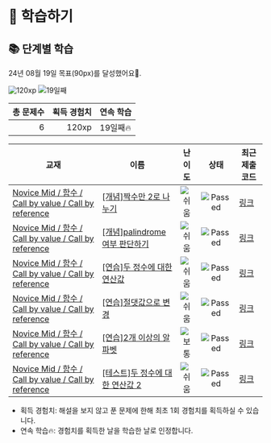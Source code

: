 # 📖 학습하기

## 📚 단계별 학습
24년 08월 19일 목표(90px)를 달성했어요🥳.

![120xp](https://img.shields.io/badge/EXP-120xp-%235cb85c.svg?for-the-badge)
![19일째](https://img.shields.io/badge/연속학습-19일째-%23E34F26.svg?for-the-badge)

|총 문제수|획득 경험치|연속 학습|
|---:|---:|---|
6|120xp|19일째🔥|

|교재|이름|난이도|상태|최근 제출 코드|
|---|---|:---:|:---:|---|
|[Novice Mid / 함수 / Call by value / Call by reference](https://www.codetree.ai/missions?missionId=5)|[[개념]짝수만 2로 나누기](https://www.codetree.ai/missions/5/problems/divide-even-numbers-by-2)|![쉬움][easy]|![Passed][passed]|[링크](https://github.com/minwook-108/codetree-TILs/blob/main/240819/%EC%A7%9D%EC%88%98%EB%A7%8C%202%EB%A1%9C%20%EB%82%98%EB%88%84%EA%B8%B0/divide-even-numbers-by-2.cpp)|
|[Novice Mid / 함수 / Call by value / Call by reference](https://www.codetree.ai/missions?missionId=5)|[[개념]palindrome 여부 판단하기](https://www.codetree.ai/missions/5/problems/determine-whether-palindrome-is-present)|![쉬움][easy]|![Passed][passed]|[링크](https://github.com/minwook-108/codetree-TILs/blob/main/240819/palindrome%20%EC%97%AC%EB%B6%80%20%ED%8C%90%EB%8B%A8%ED%95%98%EA%B8%B0/determine-whether-palindrome-is-present.cpp)|
|[Novice Mid / 함수 / Call by value / Call by reference](https://www.codetree.ai/missions?missionId=5)|[[연습]두 정수에 대한 연산값](https://www.codetree.ai/missions/5/problems/operational-values-for-two-integers)|![쉬움][easy]|![Passed][passed]|[링크](https://github.com/minwook-108/codetree-TILs/blob/main/240819/%EB%91%90%20%EC%A0%95%EC%88%98%EC%97%90%20%EB%8C%80%ED%95%9C%20%EC%97%B0%EC%82%B0%EA%B0%92/operational-values-for-two-integers.cpp)|
|[Novice Mid / 함수 / Call by value / Call by reference](https://www.codetree.ai/missions?missionId=5)|[[연습]절댓값으로 변경](https://www.codetree.ai/missions/5/problems/find-the-absolute-value)|![쉬움][easy]|![Passed][passed]|[링크](https://github.com/minwook-108/codetree-TILs/blob/main/240819/%EC%A0%88%EB%8C%93%EA%B0%92%EC%9C%BC%EB%A1%9C%20%EB%B3%80%EA%B2%BD/find-the-absolute-value.cpp)|
|[Novice Mid / 함수 / Call by value / Call by reference](https://www.codetree.ai/missions?missionId=5)|[[연습]2개 이상의 알파벳](https://www.codetree.ai/missions/5/problems/more-than-one-alphabet)|![보통][medium]|![Passed][passed]|[링크](https://github.com/minwook-108/codetree-TILs/blob/main/240819/2%EA%B0%9C%20%EC%9D%B4%EC%83%81%EC%9D%98%20%EC%95%8C%ED%8C%8C%EB%B2%B3/more-than-one-alphabet.cpp)|
|[Novice Mid / 함수 / Call by value / Call by reference](https://www.codetree.ai/missions?missionId=5)|[[테스트]두 정수에 대한 연산값 2](https://www.codetree.ai/missions/5/problems/operational-values-for-two-integers-2)|![쉬움][easy]|![Passed][passed]|[링크](https://github.com/minwook-108/codetree-TILs/blob/main/240819/%EB%91%90%20%EC%A0%95%EC%88%98%EC%97%90%20%EB%8C%80%ED%95%9C%20%EC%97%B0%EC%82%B0%EA%B0%92%202/operational-values-for-two-integers-2.cpp)|


* 획득 경험치: 해설을 보지 않고 푼 문제에 한해 최초 1회 경험치를 획득하실 수 있습니다.
* 연속 학습🔥: 경험치를 획득한 날을 학습한 날로 인정합니다.










[b5]: https://img.shields.io/badge/Bronze_5-%235D3E31.svg
[b4]: https://img.shields.io/badge/Bronze_4-%235D3E31.svg
[b3]: https://img.shields.io/badge/Bronze_3-%235D3E31.svg
[b2]: https://img.shields.io/badge/Bronze_2-%235D3E31.svg
[b1]: https://img.shields.io/badge/Bronze_1-%235D3E31.svg
[s5]: https://img.shields.io/badge/Silver_5-%23394960.svg
[s4]: https://img.shields.io/badge/Silver_4-%23394960.svg
[s3]: https://img.shields.io/badge/Silver_3-%23394960.svg
[s2]: https://img.shields.io/badge/Silver_2-%23394960.svg
[s1]: https://img.shields.io/badge/Silver_1-%23394960.svg
[g5]: https://img.shields.io/badge/Gold_5-%23FFC433.svg
[g4]: https://img.shields.io/badge/Gold_4-%23FFC433.svg
[g3]: https://img.shields.io/badge/Gold_3-%23FFC433.svg
[g2]: https://img.shields.io/badge/Gold_2-%23FFC433.svg
[g1]: https://img.shields.io/badge/Gold_1-%23FFC433.svg
[p5]: https://img.shields.io/badge/Platinum_5-%2376DDD8.svg
[p4]: https://img.shields.io/badge/Platinum_4-%2376DDD8.svg
[p3]: https://img.shields.io/badge/Platinum_3-%2376DDD8.svg
[p2]: https://img.shields.io/badge/Platinum_2-%2376DDD8.svg
[p1]: https://img.shields.io/badge/Platinum_1-%2376DDD8.svg
[passed]: https://img.shields.io/badge/Passed-%23009D27.svg
[failed]: https://img.shields.io/badge/Failed-%23D24D57.svg
[easy]: https://img.shields.io/badge/쉬움-%235cb85c.svg?for-the-badge
[medium]: https://img.shields.io/badge/보통-%23FFC433.svg?for-the-badge
[hard]: https://img.shields.io/badge/어려움-%23D24D57.svg?for-the-badge